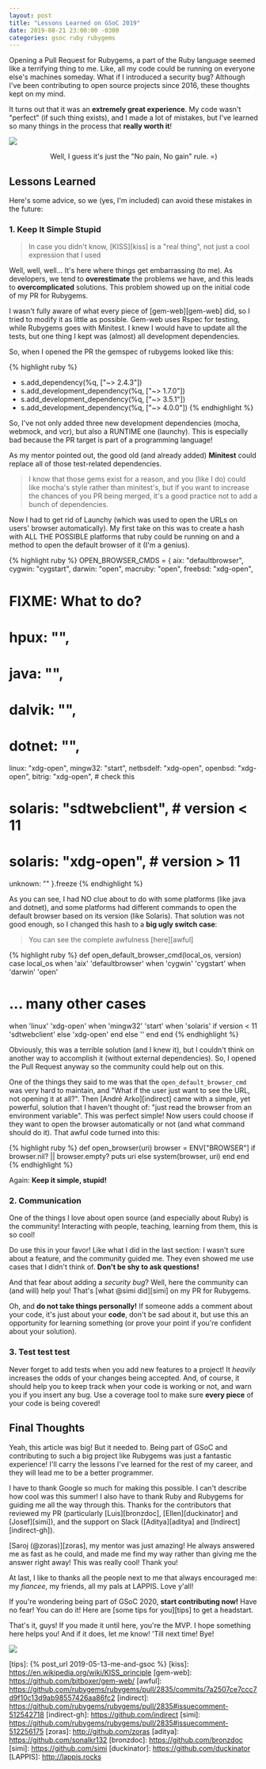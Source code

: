 ```yaml
---
layout: post
title: "Lessons Learned on GSoC 2019"
date: 2019-08-21 23:00:00 -0300
categories: gsoc ruby rubygems
---
```


Opening a Pull Request for Rubygems, a part of the Ruby language seemed like a terrifying thing to me. Like, all my code could be running on everyone else's machines someday. What if I introduced a security bug? Although I've been contributing to open source projects since 2016, these thoughts kept on my mind.

It turns out that it was an **extremely great experience**. My code wasn't "perfect" (if such thing exists), and I made a lot of mistakes, but I've learned so many things in the process that **really worth it**!

<img loading="lazy" style="display: block; margin: 0 auto;" src="/assets/img/no-pain-no-gain.gif">
<p style="text-align: center;">Well, I guess it's just the "No pain, No gain" rule. =)</p>

## Lessons Learned
Here's some advice, so we (yes, I'm included) can avoid these mistakes in the future:

### 1. Keep It Simple Stupid
> In case you didn't know, [KISS][kiss] is a "real thing", not just a cool expression that I used

Well, well, well... It's here where things get embarrassing (to me). As developers, we tend to **overestimate** the problems we have, and this leads to **overcomplicated** solutions. This problem showed up on the initial code of my PR for Rubygems.

I wasn't fully aware of what every piece of [gem-web][gem-web] did, so I tried to modify it as little as possible. Gem-web uses Rspec for testing, while Rubygems goes with Minitest. I knew I would have to update all the tests, but one thing I kept was (almost) all development dependencies.

So, when I opened the PR the gemspec of rubygems looked like this:

{% highlight ruby %}
+ s.add_dependency(%q<launchy>, ["~> 2.4.3"])
+ s.add_development_dependency(%q<mocha>, ["~> 1.7.0"])
+ s.add_development_dependency(%q<webmock>, ["~> 3.5.1"])
+ s.add_development_dependency(%q<vcr>, ["~> 4.0.0"])
{% endhighlight %}

So, I've not only added three new development dependencies (mocha, webmock, and vcr), but also a RUNTIME one (launchy). This is especially bad because the PR target is part of a programming language!

As my mentor pointed out, the good old (and already added) **Minitest** could replace all of those test-related dependencies.

> I know that those gems exist for a reason, and you (like I do) could like mocha's style rather than minitest's, but if you want to increase the chances of you PR being merged, it's a good practice not to add a bunch of dependencies.

Now I had to get rid of Launchy (which was used to open the URLs on users' browser automatically). My first take on this was to create a hash with ALL THE POSSIBLE platforms that ruby could be running on and a method to open the default browser of it (I'm a genius).

{% highlight ruby %}
OPEN_BROWSER_CMDS = {
  aix: "defaultbrowser",
  cygwin: "cygstart",
  darwin: "open",
  macruby: "open",
  freebsd: "xdg-open",
  # FIXME: What to do?
  # hpux: "",
  # java: "",
  # dalvik: "",
  # dotnet: "",
  linux: "xdg-open",
  mingw32: "start",
  netbsdelf: "xdg-open",
  openbsd: "xdg-open",
  bitrig: "xdg-open", # check this
  # solaris: "sdtwebclient", # version < 11
  # solaris: "xdg-open", # version > 11
  unknown: ""
}.freeze
{% endhighlight %}

As you can see, I had NO clue about to do with some platforms (like java and dotnet), and some platforms had different commands to open the default browser based on its version (like Solaris). That solution was not good enough, so I changed this hash to a **big ugly switch case**:

> You can see the complete awfulness [here][awful]

{% highlight ruby %}
def open_default_browser_cmd(local_os, version)
  case local_os
  when 'aix'
    'defaultbrowser'
  when 'cygwin'
    'cygstart'
  when 'darwin'
    'open'
  # ... many other cases
  when 'linux'
    'xdg-open'
  when 'mingw32'
    'start'
  when 'solaris'
    if version < 11
      'sdtwebclient'
    else
      'xdg-open'
    end
  else
    ''
  end
end
{% endhighlight %}

Obviously, this was a terrible solution (and I knew it), but I couldn't think on another way to accomplish it (without external dependencies). So, I opened the Pull Request anyway so the community could help out on this.

One of the things they said to me was that the `open_default_browser_cmd` was very hard to maintain, and "What if the user just want to see the URL, not opening it at all?". Then [André Arko][indirect] came with a simple, yet powerful, solution that I haven't thought of: "just read the browser from an environment variable". This was perfect simple! Now users could choose if they want to open the browser automatically or not (and what command should do it). That awful code turned into this:

{% highlight ruby %}
def open_browser(uri)
  browser = ENV["BROWSER"]
  if browser.nil? || browser.empty?
    puts uri
  else
    system(browser, uri)
  end
end
{% endhighlight %}


Again: **Keep it simple, stupid!**

### 2. Communication
One of the things I love about open source (and especially  about Ruby) is the community! Interacting with people, teaching, learning from them, this is so cool!

Do use this in your favor! Like what I did in the last section: I wasn't sure about a feature, and the community guided me. They even showed me use cases that I didn't think of. **Don't be shy to ask questions!**

And that fear about adding a _security bug_? Well, here the community can (and will) help you! That's [what @simi did][simi] on my PR for Rubygems.

Oh, and **do not take things personally!** If someone adds a comment about your code, it's just about your **code**, don't be sad about it, but use this an opportunity for learning something (or prove your point if you're confident about your solution).

### 3. Test test test
Never forget to add tests when you add new features to a project! It *heavily* increases the odds of your changes being accepted. And, of course, it should help you to keep track when your code is working or not, and warn you if you insert any bug. Use a coverage tool to make sure **every piece** of your code is being covered!

## Final Thoughts
Yeah, this article was big! But it needed to. Being part of GSoC and contributing to such a big project like Rubygems was just a fantastic experience! I'll carry the lessons I've learned for the rest of my career, and they will lead me to be a better programmer.

I have to thank Google so much for making this possible. I can't describe how cool was this summer! I also have to thank Ruby and Rubygems for guiding me all the way through this. Thanks for the contributors that reviewed my PR (particularly [Luis][bronzdoc], [Ellen][duckinator] and [Josef][simi]), and the support on Slack ([Aditya][aditya] and [Indirect][indirect-gh]).

[Saroj (@zoras)][zoras], my mentor was just amazing! He always answered me as fast as he could, and made me find my way rather than giving me the answer right away! This was really cool! Thank you! 

At last, I like to thanks all the people next to me that always encouraged me: my _fiancee_, my friends, all my pals at LAPPIS. Love y'all! 

If you're wondering being part of GSoC 2020, **start contributing now!** Have no fear! You can do it! Here are [some tips for you][tips] to get a headstart.

That's it, guys! If you made it until here, you're the MVP. I hope something here helps you! And if it does, let me know! 'Till next time! Bye!

<img loading="lazy" style="display: block; margin: 0 auto;" src="/assets/img/thanks.gif">


[tips]: {% post_url 2019-05-13-me-and-gsoc %}
[kiss]: https://en.wikipedia.org/wiki/KISS_principle
[gem-web]: https://github.com/bitboxer/gem-web/
[awful]: https://github.com/rubygems/rubygems/pull/2835/commits/7a2507ce7ccc7d9f10c13d9ab98557426aa86fc2
[indirect]: https://github.com/rubygems/rubygems/pull/2835#issuecomment-512542718
[indirect-gh]: https://github.com/indirect
[simi]: https://github.com/rubygems/rubygems/pull/2835#issuecomment-512256175
[zoras]: http://github.com/zoras
[aditya]: https://github.com/sonalkr132
[bronzdoc]: https://github.com/bronzdoc
[simi]: https://github.com/simi
[duckinator]: https://github.com/duckinator 
[LAPPIS]: http://lappis.rocks